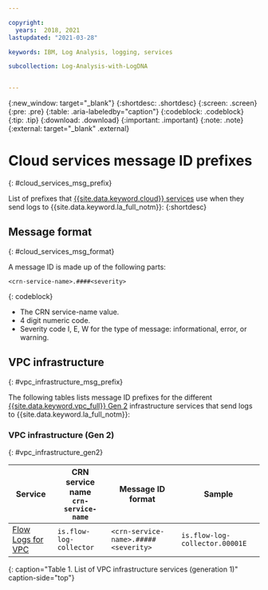 ```yaml
---

copyright:
  years:  2018, 2021
lastupdated: "2021-03-28"

keywords: IBM, Log Analysis, logging, services

subcollection: Log-Analysis-with-LogDNA


---
```


{:new_window: target="_blank"}
{:shortdesc: .shortdesc}
{:screen: .screen}
{:pre: .pre}
{:table: .aria-labeledby="caption"}
{:codeblock: .codeblock}
{:tip: .tip}
{:download: .download}
{:important: .important}
{:note: .note}
{:external: target="_blank" .external}


# Cloud services message ID prefixes
{: #cloud_services_msg_prefix}

List of prefixes that [{{site.data.keyword.cloud}} services](/docs/Log-Analysis-with-LogDNA?topic=Log-Analysis-with-LogDNA-cloud_services) use when they send logs to {{site.data.keyword.la_full_notm}}:
{:shortdesc}


## Message format
{: #cloud_services_msg_format}

A message ID is made up of the following parts:

```
<crn-service-name>.####<severity> 
```
{: codeblock}

* The CRN service-name value.
* 4 digit numeric code.
* Severity code I, E, W for the type of message: informational, error, or warning.



## VPC infrastructure
{: #vpc_infrastructure_msg_prefix}

The following tables lists message ID prefixes for the different [{{site.data.keyword.vpc_full}} Gen 2](/docs/vpc?topic=vpc-getting-started) infrastructure services that send logs to {{site.data.keyword.la_full_notm}}:

### VPC infrastructure (Gen 2)
{: #vpc_infrastructure_gen2}

| Service     | CRN service name </br>`crn-service-name`  | Message ID format      | Sample |
|-------------|-------------------------------------------|---------------------------|------------------|
| [Flow Logs for VPC](/docs/vpc?topic=vpc-flow-logs)  | `is.flow-log-collector`       | `<crn-service-name>.#####<severity>` | `is.flow-log-collector.00001E` |
{: caption="Table 1. List of VPC infrastructure services (generation 1)" caption-side="top"} 




